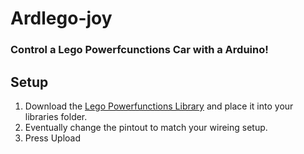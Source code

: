 # Ardlego-joy
### Control a Lego Powerfcunctions Car with a Arduino!

## Setup
1. Download the [Lego Powerfunctions Library](https://github.com/schultzy51/LEGOPowerFunctions) and place it into your libraries folder.
2. Eventually change the pintout to match your wireing setup.
3. Press Upload
